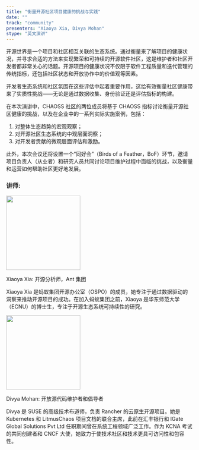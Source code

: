 ```yaml
---
title: "衡量开源社区项目健康的挑战与实践"
date: ""
track: "community"
presenters: "Xiaoya Xia, Divya Mohan"
stype: "英文演讲"
---
```


开源世界是一个项目和社区相互关联的生态系统。通过衡量来了解项目的健康状况，并寻求合适的方法来实现繁荣和可持续的开源软件社区，这是维护者和社区开发者都非常关心的话题。开源项目的健康状况不仅限于软件工程质量和迭代管理的传统指标，还包括社区状态和开放协作中的价值观等因素。

开发者生态系统和社区氛围在这些评估中起着重要作用，这给有效衡量社区健康带来了实质性挑战——无论是通过数据收集、身份验证还是评估指标的构建。

在本次演讲中，CHAOSS 社区的两位成员将基于 CHAOSS 指标讨论衡量开源社区健康的挑战，以及在企业中的一系列实际实施案例，包括：
1. 对整体生态趋势的宏观观察；
2. 对开源社区生态系统的中观层面洞察；
3. 对开发者贡献的微观层面评估和激励。

此外，本次会议还将设置一个“同好会”（Birds of a Feather，BoF）环节，邀请项目负责人（从业者）和研究人员共同讨论项目维护过程中面临的挑战，以及衡量和运营如何帮助社区更好地发展。

### 讲师:

<img src="https://sessionize.com/image/e746-400o400o1-irRRfX45oHJUwig85uBoD.jpg" width="200" /><br/>

Xiaoya Xia: 开源分析师，Ant 集团

Xiaoya Xia 是蚂蚁集团开源办公室（OSPO）的成员，她专注于通过数据驱动的洞察来推动开源项目的成功。在加入蚂蚁集团之前，Xiaoya 是华东师范大学（ECNU）的博士生，专注于开源生态系统可持续性的研究。

<img src="https://sessionize.com/image/8870-400o400o1-PDR3hsSKRCfWb1Fbh3WVdT.jpg" width="200" /><br/>

Divya Mohan: 开放源代码维护者和倡导者

Divya 是 SUSE 的高级技术布道师，负责 Rancher 的云原生开源项目。她是 Kubernetes 和 LitmusChaos 项目文档的联合主席，此前在汇丰银行和 IGate Global Solutions Pvt Ltd 任职期间曾在系统工程领域广泛工作。作为 KCNA 考试的共同创建者和 CNCF 大使，她致力于使技术社区和技术更具可访问性和包容性。